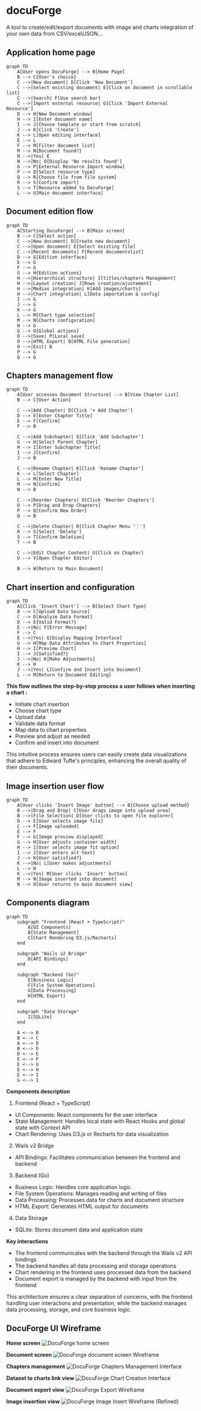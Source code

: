 # docuForge
A tool to create/edit/export documents with image and charts integration of your own data from CSV/excel/JSON...

## Application home page
```mermaid
graph TD
    A[User opens DocuForge] --> B[Home Page]
    B --> C{User's choice}
    C -->|New document| D[Click 'New Document']
    C -->|Select existing document| E[Click on document in scrollable list]
    C -->|Search| F[Use search bar]
    C -->|Import external resource| G[Click 'Import External Resource']
    D --> H[New Document window]
    H --> I[Enter document name]
    I --> J[Choose template or start from scratch]
    J --> K[Click 'Create']
    K --> L[Open editing interface]
    E --> L
    F --> M[Filter document list]
    M --> N{Document found?}
    N -->|Yes| E
    N -->|No| O[Display 'No results found']
    G --> P[External Resource Import window]
    P --> Q[Select resource type]
    Q --> R[Choose file from file system]
    R --> S[Confirm import]
    S --> T[Resource added to DocuForge]
    L --> U[Main document interface]
```

## Document edition flow
```mermaid
graph TD
    A[Starting DocuForge] --> B[Main screen]
    B --> C{Select action}
    C -->|New document| D[Create new document]
    C -->|Open document| E[Select existing file]
    C -->|Recent documents| F[Recent documentslist]
    D --> G[Edition interface]
    E --> G
    F --> G
    G --> H{Edition actions}
    H -->|Hierarchical structure| I[titles/chapters Management]
    H -->|Layout creation| J[Rows creation/ajustement]
    H -->|Medias integration| K[Add images/charts]
    H -->|Chart integration| L[Data importation & config]
    I --> G
    J --> G
    K --> G
    L --> M[Chart type selection]
    M --> N[Charts configuration]
    N --> G
    G --> O{Global actions}
    O -->|Save| P[Local save]
    O -->|HTML Export| Q[HTML File generation]
    O -->|Exit| B
    P --> G
    Q --> G
```

## Chapters management flow
```mermaid
graph TD
    A[User accesses Document Structure] --> B[View Chapter List]
    B --> C{User Action}
    
    C -->|Add Chapter| D[Click '+ Add Chapter']
    D --> E[Enter Chapter Title]
    E --> F[Confirm]
    F --> B

    C -->|Add Subchapter| G[Click 'Add Subchapter']
    G --> H[Select Parent Chapter]
    H --> I[Enter Subchapter Title]
    I --> J[Confirm]
    J --> B

    C -->|Rename Chapter| K[Click 'Rename Chapter']
    K --> L[Select Chapter]
    L --> M[Enter New Title]
    M --> N[Confirm]
    N --> B

    C -->|Reorder Chapters| O[Click 'Reorder Chapters']
    O --> P[Drag and Drop Chapters]
    P --> Q[Confirm New Order]
    Q --> B

    C -->|Delete Chapter| R[Click Chapter Menu '⋮']
    R --> S[Select 'Delete']
    S --> T[Confirm Deletion]
    T --> B

    C -->|Edit Chapter Content| U[Click on Chapter]
    U --> V[Open Chapter Editor]

    B --> W[Return to Main Document]
```

## Chart insertion and configuration
```mermaid
graph TD
    A[Click 'Insert Chart'] --> B[Select Chart Type]
    B --> C[Upload Data Source]
    C --> D[Analyze Data Format]
    D --> E{Valid Format?}
    E -->|No| F[Error Message]
    F --> C
    E -->|Yes| G[Display Mapping Interface]
    G --> H[Map Data Attributes to Chart Properties]
    H --> I[Preview Chart]
    I --> J{Satisfied?}
    J -->|No| K[Make Adjustments]
    K --> H
    J -->|Yes| L[Confirm and Insert into Document]
    L --> M[Return to Document Editing]
```

**This flow outlines the step-by-step process a user follows when inserting a chart :**
- Initiate chart insertion
- Choose chart type
- Upload data
- Validate data format
- Map data to chart properties
- Preview and adjust as needed
- Confirm and insert into document

This intuitive process ensures users can easily create data visualizations that adhere to Edward Tufte's principles, enhancing the overall quality of their documents.

## Image insertion user flow

```mermaid
graph TD
    A[User clicks 'Insert Image' button] --> B{Choose upload method}
    B -->|Drag and Drop| C[User drags image into upload area]
    B -->|File Selection| D[User clicks to open file explorer]
    D --> E[User selects image file]
    C --> F[Image uploaded]
    E --> F
    F --> G[Image preview displayed]
    G --> H[User adjusts container width]
    H --> I[User selects image fit option]
    I --> J[User enters alt text]
    J --> K{User satisfied?}
    K -->|No| L[User makes adjustments]
    L --> H
    K -->|Yes| M[User clicks 'Insert' button]
    M --> N[Image inserted into document]
    N --> O[User returns to main document view]
```

## Components diagram
```mermaid
graph TD
    subgraph "Frontend (React + TypeScript)"
        A[UI Components]
        B[State Management]
        C[Chart Rendering D3.js/Recharts]
    end

    subgraph "Wails v2 Bridge"
        D[API Bindings]
    end

    subgraph "Backend (Go)"
        E[Business Logic]
        F[File System Operations]
        G[Data Processing]
        H[HTML Export]
    end

    subgraph "Data Storage"
        I[SQLite]
    end

    A <--> B
    B <--> C
    A <--> D
    B <--> D
    D <--> E
    E <--> F
    E <--> G
    E <--> H
    E <--> I
    G <--> I
```
**Components description**
1. Frontend (React + TypeScript)
  - UI Components: React components for the user interface
  - State Management: Handles local state with React Hooks and global state with Context API
  - Chart Rendering: Uses D3.js or Recharts for data visualization
2. Wails v2 Bridge
  - API Bindings: Facilitates communication between the frontend and backend
3. Backend (Go)
  - Business Logic: Handles core application logic
  - File System Operations: Manages reading and writing of files
  - Data Processing: Processes data for charts and document structure
  - HTML Export: Generates HTML output for documents
4. Data Storage
  - SQLite: Stores document data and application state

**Key interactions**
- The frontend communicates with the backend through the Wails v2 API bindings
- The backend handles all data processing and storage operations
- Chart rendering in the frontend uses processed data from the backend
- Document export is managed by the backend with input from the frontend

This architecture ensures a clear separation of concerns, with the frontend handling user interactions and presentation, while the backend manages data processing, storage, and core business logic.


## DocuForge UI Wireframe

**Home screen**
![DocuForge home screen](repo/docuforge-home-page-wireframe.svg)

**Document screen**
![DocuForge document screen Wireframe](repo/docuforge-main-wireframe.svg)

**Chapters management**
![DocuForge Chapters Management Interface](repo/chapter-management-wireframe.svg)

**Dataset to charts link view**
![DocuForge Chart Creation Interface](repo/docuforge-chart-creation-wireframe.svg)

**Document export view**
![DocuForge Export Wireframe](repo/docuforge-export-wireframe.svg)

**Image insertion view**
![DocuForge Image Insert Wireframe (Refined)](repo/docuforge-image-insert-wireframe.svg)